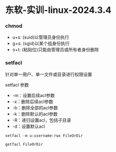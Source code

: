 # 东软-实训-linux-2024.3.4

### chmod

* u+s: (suid)以管理员身份执行
* g+s: (sgid)以某个组身份执行
* o+t: (粘贴位)只能由管理员或所有者身份删除


### setfacl

针对单一用户、单一文件或目录进行权限设置

setfacl 参数
* -m：设置后续acl参数 
* -x：删除后续acl参数  
* -b：删除全部的acl参数
* -k：删除默认的acl参数
* -R：递归设置acl，包括子目录
* -d：设置默认acl

``` setfacl -m u:username:rwx FileOrDir ```

``` getfacl FileOrDir ```


